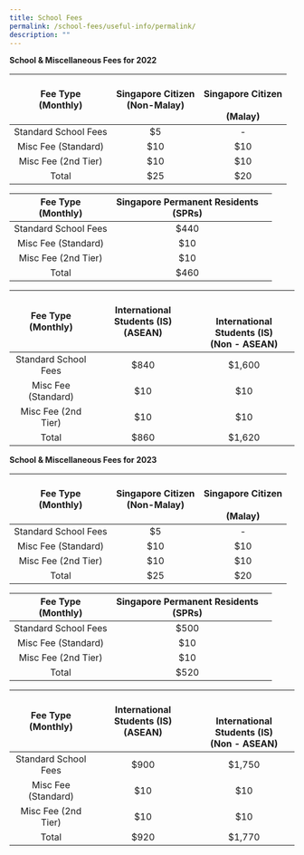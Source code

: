 ```yaml
---
title: School Fees
permalink: /school-fees/useful-info/permalink/
description: ""
---
```

**School & Miscellaneous Fees for 2022**

| Fee Type<br>(Monthly) | Singapore Citizen<br>(Non-Malay) | <br>Singapore Citizen<br><br>(Malay) |
|:---:|:---:|:---:|
| Standard School Fees | $5 | - |
| Misc Fee (Standard) | $10 | $10 |
| Misc Fee (2nd Tier) | $10 | $10 |
|  Total | $25 | $20 |

| Fee Type<br>(Monthly) | Singapore Permanent Residents<br>(SPRs) |  |
|:---:|:---:|:---:|
| Standard School Fees | $440 |  |
| Misc Fee (Standard) | $10 |  |
| Misc Fee (2nd Tier) | $10 |  |
|  Total | $460 |  |

| Fee Type<br>(Monthly) | International Students (IS)<br>(ASEAN) | <br><br>International Students (IS)<br>(Non - ASEAN) |
|:---:|:---:|:---:|
| Standard School Fees | $840 | $1,600 |
| Misc Fee (Standard) | $10 | $10 |
| Misc Fee (2nd Tier) | $10 | $10 |
|  Total | $860 | $1,620 |


**School & Miscellaneous Fees for 2023**

| Fee Type<br>(Monthly) | Singapore Citizen<br>(Non-Malay) | <br>Singapore Citizen<br><br>(Malay) |
|:---:|:---:|:---:|
| Standard School Fees | $5 | - |
| Misc Fee (Standard) | $10 | $10 |
| Misc Fee (2nd Tier) | $10 | $10 |
|  Total | $25 | $20 |

| Fee Type<br>(Monthly) | Singapore Permanent Residents<br>(SPRs) |  |
|:---:|:---:|:---:|
| Standard School Fees | $500 |  |
| Misc Fee (Standard) | $10 |  |
| Misc Fee (2nd Tier) | $10 |  |
|  Total | $520 |  |

| Fee Type<br>(Monthly) | International Students (IS)<br>(ASEAN) | <br><br>International Students (IS)<br>(Non - ASEAN) |
|:---:|:---:|:---:|
| Standard School Fees | $900 | $1,750 |
| Misc Fee (Standard) | $10 | $10 |
| Misc Fee (2nd Tier) | $10 | $10 |
|  Total | $920 | $1,770 |